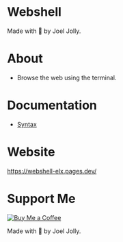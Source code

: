 # Webshell
Made with 💖 by Joel Jolly.

# About
* Browse the web using the terminal.

# Documentation
* <a href="https://github.com/withinJoel/webshell/blob/main/Documentation/Syntax.md">Syntax</a>

# Website
https://webshell-elx.pages.dev/

# Support Me
[![Buy Me a Coffee](https://img.shields.io/badge/Buy%20Me%20a%20Coffee-Donate-orange?style=for-the-badge&logo=buy-me-a-coffee)](https://www.buymeacoffee.com/withinjoel)

Made with 💖 by Joel Jolly.